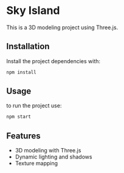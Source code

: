 # Sky Island

This is a 3D modeling project using Three.js.

## Installation 

Install the project dependencies with:

```bash
npm install
```

## Usage
to run the project use:

```bash
npm start
```
## Features
- 3D modeling with Three.js
- Dynamic lighting and shadows
- Texture mapping